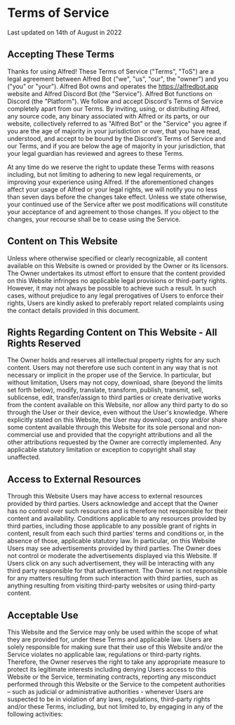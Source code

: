 # Terms of Service
Last updated on 14th of August in 2022

## Accepting These Terms
Thanks for using Alfred! These Terms of Service ("Terms", "ToS") are a legal agreement between Alfred Bot ("we", "us", "our", the "owner") and you ("you" or "your"). Alfred Bot owns and operates the https://alfredbot.app website and Alfred Discord Bot (the "Service"). Alfred Bot functions on Discord (the "Platform"). We follow and accept Discord's Terms of Service completely apart from our Terms. By inviting, using, or distributing Alfred, any source code, any binary associated with Alfred or its parts, or our website, collectively referred to as "Alfred Bot" or the "Service" you agree if you are the age of majority in your jurisdiction or over, that you have read, understood, and accept to be bound by the Discord's Terms of Service and our Terms, and if you are below the age of majority in your jurisdiction, that your legal guardian has reviewed and agrees to these Terms.

At any time do we reserve the right to update these Terms with reasons including, but not limiting to adhering to new legal requirements, or improving your experience using Alfred. If the aforementioned changes affect your usage of Alfred or your legal rights, we will notify you no less than seven days before the changes take effect. Unless we state otherwise, your continued use of the Service after we post modifications will constitute your acceptance of and agreement to those changes. If you object to the changes, your recourse shall be to cease using the Service.

## Content on This Website
Unless where otherwise specified or clearly recognizable, all content available on this Website is owned or provided by the Owner or its licensors. The Owner undertakes its utmost effort to ensure that the content provided on this Website infringes no applicable legal provisions or third-party rights. However, it may not always be possible to achieve such a result. In such cases, without prejudice to any legal prerogatives of Users to enforce their rights, Users are kindly asked to preferably report related complaints using the contact details provided in this document.

## Rights Regarding Content on This Website - All Rights Reserved
The Owner holds and reserves all intellectual property rights for any such content. Users may not therefore use such content in any way that is not necessary or implicit in the proper use of the Service. In particular, but without limitation, Users may not copy, download, share (beyond the limits set forth below), modify, translate, transform, publish, transmit, sell, sublicense, edit, transfer/assign to third parties or create derivative works from the content available on this Website, nor allow any third party to do so through the User or their device, even without the User's knowledge. Where explicitly stated on this Website, the User may download, copy and/or share some content available through this Website for its sole personal and non-commercial use and provided that the copyright attributions and all the other attributions requested by the Owner are correctly implemented. Any applicable statutory limitation or exception to copyright shall stay unaffected.

## Access to External Resources
Through this Website Users may have access to external resources provided by third parties. Users acknowledge and accept that the Owner has no control over such resources and is therefore not responsible for their content and availability. Conditions applicable to any resources provided by third parties, including those applicable to any possible grant of rights in content, result from each such third parties’ terms and conditions or, in the absence of those, applicable statutory law. In particular, on this Website Users may see advertisements provided by third parties. The Owner does not control or moderate the advertisements displayed via this Website. If Users click on any such advertisement, they will be interacting with any third party responsible for that advertisement. The Owner is not responsible for any matters resulting from such interaction with third parties, such as anything resulting from visiting third-party websites or using third-party content.

## Acceptable Use
This Website and the Service may only be used within the scope of what they are provided for, under these Terms and applicable law. Users are solely responsible for making sure that their use of this Website and/or the Service violates no applicable law, regulations or third-party rights. Therefore, the Owner reserves the right to take any appropriate measure to protect its legitimate interests including denying Users access to this Website or the Service, terminating contracts, reporting any misconduct performed through this Website or the Service to the competent authorities – such as judicial or administrative authorities - whenever Users are suspected to be in violation of any laws, regulations, third-party rights and/or these Terms, including, but not limited to, by engaging in any of the following activities:
